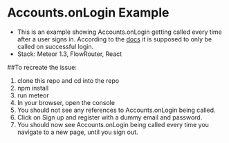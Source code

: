 # Accounts.onLogin Example

- This is an example showing Accounts.onLogin getting called every time after a user signs in. According to the [docs](http://docs.meteor.com/#/full/accounts_onlogin) it is supposed to only be called on successful login.
- Stack: Meteor 1.3, FlowRouter, React

##To recreate the issue:

1. clone this repo and cd into the repo
2. npm install
3. run meteor
4. In your browser, open the console
5. You should not see any references to Accounts.onLogin being called.
5. Click on Sign up and register with a dummy email and password.
6. You should now see Accounts.onLogin being called every time you navigate to a new page, until you sign out.

